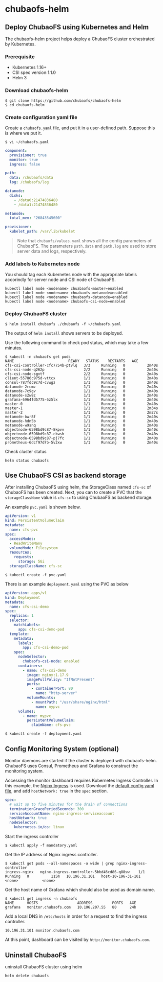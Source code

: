 
# chubaofs-helm

## Deploy ChubaoFS using Kubernetes and Helm

The chubaofs-helm project helps deploy a ChubaoFS cluster orchestrated by Kubernetes.

### Prerequisite 
- Kubernetes 1.16+
- CSI spec version 1.1.0
- Helm 3

### Download chubaofs-helm

```
$ git clone https://github.com/chubaofs/chubaofs-helm
$ cd chubaofs-helm
```

### Create configuration yaml file

Create a `chubaofs.yaml` file, and put it in a user-defined path. Suppose this is where we put it.

```
$ vi ~/chubaofs.yaml 
```

``` yaml
component:
  provisioner: true
  monitor: true
  ingress: false

path:
  data: /chubaofs/data
  log: /chubaofs/log

datanode:
  disks:
    - /data0:21474836480
    - /data1:21474836480 

metanode:
  total_mem: "26843545600"

provisioner:
  kubelet_path: /var/lib/kubelet
```

> Note that `chubaofs/values.yaml` shows all the config parameters of ChubaoFS.
> The parameters `path.data` and `path.log` are used to store server data and logs, respectively.

### Add labels to Kubernetes node

You should tag each Kubernetes node with the appropriate labels accorindly for server node and CSI node of ChubaoFS.

```
kubectl label node <nodename> chuabaofs-master=enabled
kubectl label node <nodename> chuabaofs-metanode=enabled
kubectl label node <nodename> chuabaofs-datanode=enabled
kubectl label node <nodename> chubaofs-csi-node=enabled
```

### Deploy ChubaoFS cluster
```
$ helm install chubaofs ./chubaofs -f ~/chubaofs.yaml
```

The output of `helm install` shows servers to be deployed.

Use the following command to check pod status, which may take a few minutes.

```
$ kubectl -n chubaofs get pods
NAME                         READY   STATUS    RESTARTS   AGE
cfs-csi-controller-cfc7754b-ptvlq   3/3     Running   0          2m40s
cfs-csi-node-q262p                  2/2     Running   0          2m40s
cfs-csi-node-sgvtf                  2/2     Running   0          2m40s
client-55786c975d-vttcx             1/1     Running   0          2m40s
consul-787fdc9c7d-cvwgz             1/1     Running   0          2m40s
datanode-2rcmz                      1/1     Running   0          2m40s
datanode-7c9gv                      1/1     Running   0          2m40s
datanode-s2w8z                      1/1     Running   0          2m40s
grafana-6964fd5775-6z5lx            1/1     Running   0          2m40s
master-0                            1/1     Running   0          2m40s
master-1                            1/1     Running   0          2m34s
master-2                            1/1     Running   0          2m27s
metanode-bwr8f                      1/1     Running   0          2m40s
metanode-hdn5b                      1/1     Running   0          2m40s
metanode-w9snq                      1/1     Running   0          2m40s
objectnode-6598bd9c87-8kpvv         1/1     Running   0          2m40s
objectnode-6598bd9c87-ckwsh         1/1     Running   0          2m40s
objectnode-6598bd9c87-pj7fc         1/1     Running   0          2m40s
prometheus-6dcf97d7b-5v2xw          1/1     Running   0          2m40s
```

Check cluster status

```
helm status chubaofs
```

## Use ChubaoFS CSI as backend storage

After installing ChubaoFS using helm, the StorageClass named `cfs-sc` of ChubaoFS has been created. Next, you can to create
a PVC that the `storageClassName`  value is `cfs-sc` to using ChubaoFS as backend storage.

An example `pvc.yaml` is shown below.

```yaml
apiVersion: v1
kind: PersistentVolumeClaim
metadata:
  name: cfs-pvc
spec:
  accessModes:
  - ReadWriteMany
  volumeMode: Filesystem
  resources:
    requests:
      storage: 5Gi
  storageClassName: cfs-sc
```

```
$ kubectl create -f pvc.yaml
```

There is an example `deployment.yaml` using the PVC as below

```yaml
apiVersion: apps/v1
kind: Deployment
metadata:
  name: cfs-csi-demo
spec:
  replicas: 1
  selector:
    matchLabels:
      app: cfs-csi-demo-pod
  template:
    metadata:
      labels:
        app: cfs-csi-demo-pod
    spec:
      nodeSelector:
        chubaofs-csi-node: enabled
      containers:
        - name: cfs-csi-demo
          image: nginx:1.17.9
          imagePullPolicy: "IfNotPresent"
          ports:
            - containerPort: 80
              name: "http-server"
          volumeMounts:
            - mountPath: "/usr/share/nginx/html"
              name: mypvc
      volumes:
        - name: mypvc
          persistentVolumeClaim:
            claimName: cfs-pvc
```

```
$ kubectl create -f deployment.yaml
```

## Config Monitoring System (optional)

Monitor daemons are started if the cluster is deployed with chubaofs-helm. ChubaoFS uses Consul, Prometheus and Grafana to construct the monitoring system.

Accessing the monitor dashboard requires Kubernetes Ingress Controller. In this example, the [Nginx Ingress](https://github.com/kubernetes/ingress-nginx) is used. Download the [default config yaml file](https://raw.githubusercontent.com/kubernetes/ingress-nginx/master/deploy/static/mandatory.yaml), and add `hostNetwork: true` in the `spec` section.

```yaml
spec:
  # wait up to five minutes for the drain of connections
  terminationGracePeriodSeconds: 300
  serviceAccountName: nginx-ingress-serviceaccount
  hostNetwork: true
  nodeSelector:
    kubernetes.io/os: linux
```

Start the ingress controller

```
$ kubectl apply -f mandatory.yaml
```

Get the IP address of Nginx ingress controller.

```
$ kubectl get pods --all-namespaces -o wide | grep nginx-ingress-controller
ingress-nginx   nginx-ingress-controller-5bbd46cd86-q88sw    1/1     Running   0          115m   10.196.31.101   host-10-196-31-101   <none>           <none>
```

Get the host name of Grafana which should also be used as domain name.

```
$ kubectl get ingress -n chubaofs
NAME      HOSTS                  ADDRESS         PORTS   AGE
grafana   monitor.chubaofs.com   10.106.207.55   80      24h
```

Add a local DNS in `/etc/hosts` in order for a request to find the ingress controller.

```
10.196.31.101 monitor.chubaofs.com
```

At this point, dashboard can be visited by `http://monitor.chubaofs.com`.

## Uninstall ChubaoFS 

uninstall ChubaoFS cluster using helm

```
helm delete chubaofs
```
